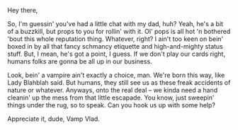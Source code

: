   
Hey there,

So, I'm guessin' you've had a little chat with my dad, huh? Yeah, he's a bit of a buzzkill, but props to you for rollin' with it. Ol' pops is all hot 'n bothered 'bout this whole reputation thing. Whatever, right? I ain't too keen on bein' boxed in by all that fancy schmancy etiquette and high-and-mighty status stuff. But, I mean, he's got a point, I guess. If we don't play our cards right, humans folks are gonna be all up in our business.

Look, bein' a vampire ain't exactly a choice, man. We're born this way, like Lady Blahblah said. But humans, they still see us as these freak accidents of nature or whatever. Anyways, onto the real deal – we kinda need a hand cleanin' up the mess from that little escapade. You know, just sweepin' things under the rug, so to speak. Can you hook us up with some help?

Appreciate it, dude, 
Vamp Vlad.
